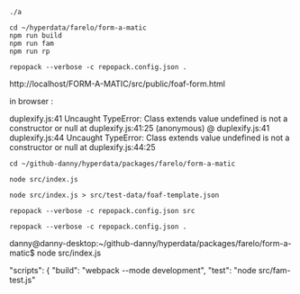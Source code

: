 ```
./a

cd ~/hyperdata/farelo/form-a-matic
npm run build
npm run fam
npm run rp

repopack --verbose -c repopack.config.json .
```

http://localhost/FORM-A-MATIC/src/public/foaf-form.html

in browser :

duplexify.js:41 Uncaught TypeError: Class extends value undefined is not a constructor or null
at duplexify.js:41:25
(anonymous) @ duplexify.js:41
duplexify.js:44 Uncaught TypeError: Class extends value undefined is not a constructor or null
at duplexify.js:44:25

```
cd ~/github-danny/hyperdata/packages/farelo/form-a-matic

node src/index.js

node src/index.js > src/test-data/foaf-template.json
```

```
repopack --verbose -c repopack.config.json src
```

```
repopack --verbose -c repopack.config.json .
```

danny@danny-desktop:~/github-danny/hyperdata/packages/farelo/form-a-matic$ node src/index.js

"scripts": {
"build": "webpack --mode development",
"test": "node src/fam-test.js"
